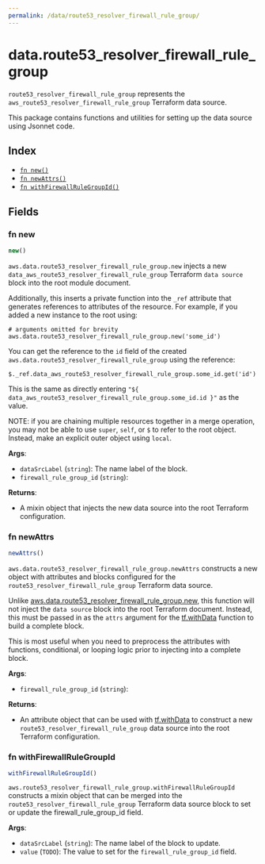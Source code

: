 ```yaml
---
permalink: /data/route53_resolver_firewall_rule_group/
---
```


# data.route53_resolver_firewall_rule_group

`route53_resolver_firewall_rule_group` represents the `aws_route53_resolver_firewall_rule_group` Terraform data source.



This package contains functions and utilities for setting up the data source using Jsonnet code.


## Index

* [`fn new()`](#fn-new)
* [`fn newAttrs()`](#fn-newattrs)
* [`fn withFirewallRuleGroupId()`](#fn-withfirewallrulegroupid)

## Fields

### fn new

```ts
new()
```


`aws.data.route53_resolver_firewall_rule_group.new` injects a new `data_aws_route53_resolver_firewall_rule_group` Terraform `data source`
block into the root module document.

Additionally, this inserts a private function into the `_ref` attribute that generates references to attributes of the
resource. For example, if you added a new instance to the root using:

    # arguments omitted for brevity
    aws.data.route53_resolver_firewall_rule_group.new('some_id')

You can get the reference to the `id` field of the created `aws.data.route53_resolver_firewall_rule_group` using the reference:

    $._ref.data_aws_route53_resolver_firewall_rule_group.some_id.get('id')

This is the same as directly entering `"${ data_aws_route53_resolver_firewall_rule_group.some_id.id }"` as the value.

NOTE: if you are chaining multiple resources together in a merge operation, you may not be able to use `super`, `self`,
or `$` to refer to the root object. Instead, make an explicit outer object using `local`.

**Args**:
  - `dataSrcLabel` (`string`): The name label of the block.
  - `firewall_rule_group_id` (`string`): 

**Returns**:
- A mixin object that injects the new data source into the root Terraform configuration.


### fn newAttrs

```ts
newAttrs()
```


`aws.data.route53_resolver_firewall_rule_group.newAttrs` constructs a new object with attributes and blocks configured for the `route53_resolver_firewall_rule_group`
Terraform data source.

Unlike [aws.data.route53_resolver_firewall_rule_group.new](#fn-route53resolverfirewallrulegroupnew), this function will not inject the `data source`
block into the root Terraform document. Instead, this must be passed in as the `attrs` argument for the
[tf.withData](https://github.com/tf-libsonnet/core/tree/main/docs#fn-withdata) function to build a complete block.

This is most useful when you need to preprocess the attributes with functions, conditional, or looping logic prior to
injecting into a complete block.

**Args**:
  - `firewall_rule_group_id` (`string`): 

**Returns**:
  - An attribute object that can be used with [tf.withData](https://github.com/tf-libsonnet/core/tree/main/docs#fn-withdata) to construct a new `route53_resolver_firewall_rule_group` data source into the root Terraform configuration.


### fn withFirewallRuleGroupId

```ts
withFirewallRuleGroupId()
```

`aws.route53_resolver_firewall_rule_group.withFirewallRuleGroupId` constructs a mixin object that can be merged into the `route53_resolver_firewall_rule_group`
Terraform data source block to set or update the firewall_rule_group_id field.



**Args**:
  - `dataSrcLabel` (`string`): The name label of the block to update.
  - `value` (`TODO`): The value to set for the `firewall_rule_group_id` field.
